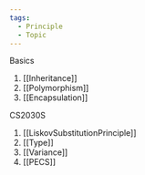 ```yaml
---
tags:
  - Principle
  - Topic
---
```

Basics
1. [[Inheritance]]
2. [[Polymorphism]]
3. [[Encapsulation]]

CS2030S
1. [[LiskovSubstitutionPrinciple]]
2. [[Type]]
3. [[Variance]]
4. [[PECS]]

